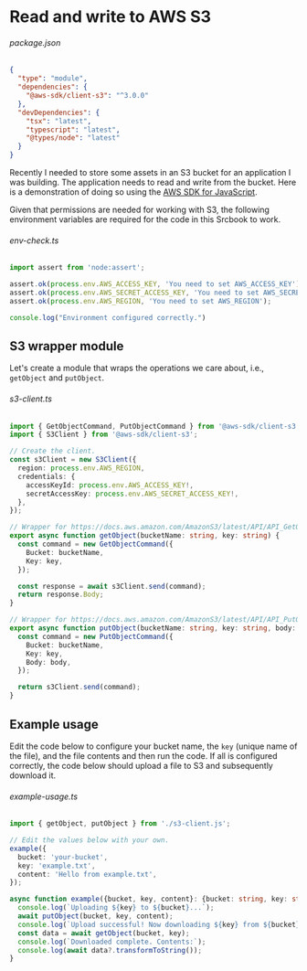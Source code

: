 <!-- srcbook:{"language":"typescript","tsconfig.json":{"compilerOptions":{"module":"nodenext","moduleResolution":"nodenext","target":"es2022","resolveJsonModule":true,"noEmit":true,"allowImportingTsExtensions":true},"include":["src/**/*"],"exclude":["node_modules"]}} -->

# Read and write to AWS S3

###### package.json

```json
{
  "type": "module",
  "dependencies": {
    "@aws-sdk/client-s3": "^3.0.0"
  },
  "devDependencies": {
    "tsx": "latest",
    "typescript": "latest",
    "@types/node": "latest"
  }
}
```

Recently I needed to store some assets in an S3 bucket for an application I was building. The application needs to read and write from the bucket. Here is a demonstration of doing so using the [AWS SDK for JavaScript](https://www.npmjs.com/package/aws-sdk).

Given that permissions are needed for working with S3, the following environment variables are required for the code in this Srcbook to work.

###### env-check.ts

```typescript
import assert from 'node:assert';

assert.ok(process.env.AWS_ACCESS_KEY, 'You need to set AWS_ACCESS_KEY');
assert.ok(process.env.AWS_SECRET_ACCESS_KEY, 'You need to set AWS_SECRET_ACCESS_KEY');
assert.ok(process.env.AWS_REGION, 'You need to set AWS_REGION');

console.log("Environment configured correctly.")
```

## S3 wrapper module

Let's create a module that wraps the operations we care about, i.e., `getObject` and `putObject`.

###### s3-client.ts

```typescript
import { GetObjectCommand, PutObjectCommand } from '@aws-sdk/client-s3';
import { S3Client } from '@aws-sdk/client-s3';

// Create the client.
const s3Client = new S3Client({
  region: process.env.AWS_REGION,
  credentials: {
    accessKeyId: process.env.AWS_ACCESS_KEY!,
    secretAccessKey: process.env.AWS_SECRET_ACCESS_KEY!,
  },
});

// Wrapper for https://docs.aws.amazon.com/AmazonS3/latest/API/API_GetObject.html
export async function getObject(bucketName: string, key: string) {
  const command = new GetObjectCommand({
    Bucket: bucketName,
    Key: key,
  });

  const response = await s3Client.send(command);
  return response.Body;
}

// Wrapper for https://docs.aws.amazon.com/AmazonS3/latest/API/API_PutObject.html
export async function putObject(bucketName: string, key: string, body: string | ReadableStream) {
  const command = new PutObjectCommand({
    Bucket: bucketName,
    Key: key,
    Body: body,
  });

  return s3Client.send(command);
}

```

## Example usage

Edit the code below to configure your bucket name, the `key` (unique name of the file), and the file contents and then run the code. If all is configured correctly, the code below should upload a file to S3 and subsequently download it.

###### example-usage.ts

```typescript
import { getObject, putObject } from './s3-client.js';

// Edit the values below with your own.
example({
  bucket: 'your-bucket',
  key: 'example.txt',
  content: 'Hello from example.txt',
});

async function example({bucket, key, content}: {bucket: string, key: string, content: string}) {
  console.log(`Uploading ${key} to ${bucket}...`);
  await putObject(bucket, key, content);
  console.log(`Upload successful! Now downloading ${key} from ${bucket}...`);
  const data = await getObject(bucket, key);
  console.log(`Downloaded complete. Contents:`);
  console.log(await data?.transformToString());
}

```